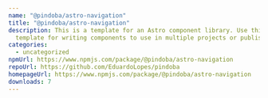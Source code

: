 ```yaml
---
name: "@pindoba/astro-navigation"
title: "@pindoba/astro-navigation"
description: This is a template for an Astro component library. Use this
  template for writing components to use in multiple projects or publish to NPM.
categories:
  - uncategorized
npmUrl: https://www.npmjs.com/package/@pindoba/astro-navigation
repoUrl: https://github.com/EduardoLopes/pindoba
homepageUrl: https://www.npmjs.com/package/@pindoba/astro-navigation
downloads: 7
---
```

